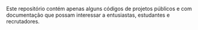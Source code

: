 Este repositório contém apenas alguns códigos de projetos públicos e com documentação que possam interessar a entusiastas, estudantes e recrutadores.
